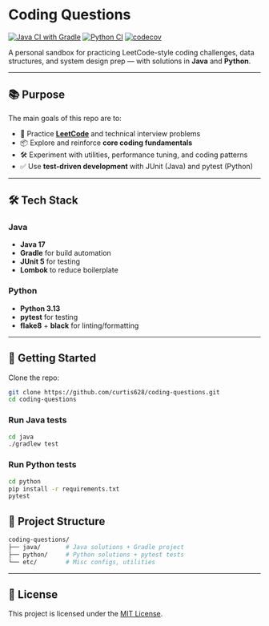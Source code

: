 # Coding Questions

[![Java CI with Gradle](https://github.com/curtis628/coding-questions/actions/workflows/gradle.yml/badge.svg)](https://github.com/curtis628/coding-questions/actions/workflows/gradle.yml)
[![Python CI](https://github.com/curtis628/coding-questions/actions/workflows/python.yml/badge.svg)](https://github.com/curtis628/coding-questions/actions/workflows/python.yml)
[![codecov](https://codecov.io/github/curtis628/coding-questions/graph/badge.svg?token=O9JE4JTFPT)](https://codecov.io/github/curtis628/coding-questions)

A personal sandbox for practicing LeetCode-style coding challenges, data structures, and system design prep — with solutions in **Java** and **Python**.

---

## 📚 Purpose

The main goals of this repo are to:

- 🧠 Practice **[LeetCode](https://leetcode.com/problemset/)** and technical interview problems
- 📦 Explore and reinforce **core coding fundamentals**
- 🛠️ Experiment with utilities, performance tuning, and coding patterns
- ✅ Use **test-driven development** with JUnit (Java) and pytest (Python)

---

## 🛠️ Tech Stack

### Java
- **Java 17**
- **Gradle** for build automation
- **JUnit 5** for testing
- **Lombok** to reduce boilerplate

### Python
- **Python 3.13**
- **pytest** for testing
- **flake8** + **black** for linting/formatting

---

## 🚀 Getting Started

Clone the repo:

```bash
git clone https://github.com/curtis628/coding-questions.git
cd coding-questions
```

### Run Java tests
```bash
cd java
./gradlew test
```

### Run Python tests
```bash
cd python
pip install -r requirements.txt
pytest
```

## 📂 Project Structure
```bash
coding-questions/
├── java/       # Java solutions + Gradle project
├── python/     # Python solutions + pytest tests
└── etc/        # Misc configs, utilities

```

---

## 📝 License
This project is licensed under the [MIT License](LICENSE).
